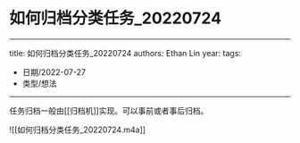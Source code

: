 # 如何归档分类任务_20220724


---
title: 如何归档分类任务_20220724
authors: Ethan Lin
year:
tags:
  - 日期/2022-07-27 
  - 类型/想法  
---



任务归档一般由[[归档机]]实现。可以事前或者事后归档。


![[如何归档分类任务_20220724.m4a]]